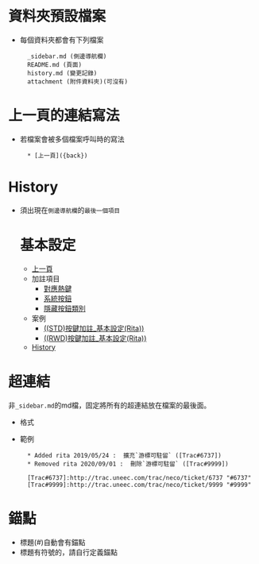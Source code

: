 # <div id="folder">資料夾預設檔案</div>
* 每個資料夾都會有下列檔案    

        _sidebar.md (側邊導航欄)
        README.md (頁面)
        history.md (變更記錄)
        attachment (附件資料夾)(可沒有)

# <div id="back-btn">上一頁的連結寫法</div>
* 若檔案會被多個檔案呼叫時的寫法

        * [上一頁]({back})

# <div id="history">History</div>
* 須出現在`側邊導航欄`的`最後一個項目`

    # 基本設定
    * [上一頁](../README.md)
    * 加註項目
        * [對應熱鍵](README.md#hotkey)
        * [系統按鈕](README.md#sysbtn)
        * [隱藏按鈕類別](README.md#hidebtn)
    * 案例
        * [((STD)按鍵加註_基本設定(Rita))](Example/FX999500001767.md)
        * [((RWD)按鍵加註_基本設定(Rita))](Example/FX999500001768.md)
    * [History](history.md)

# 超連結
非`_sidebar.md`的md檔，固定將所有的超連結放在檔案的最後面。

* 格式

    [`超連結顯示文字`]:`超連結` "`hint`"

* 範例

        * Added rita 2019/05/24 :  擴充`游標可駐留` ([Trac#6737])
        * Removed rita 2020/09/01 :  刪除`游標可駐留` ([Trac#9999])

        [Trac#6737]:http://trac.uneec.com/trac/neco/ticket/6737 "#6737"
        [Trac#9999]:http://trac.uneec.com/trac/neco/ticket/9999 "#9999"

# 錨點
* 標題(#)自動會有錨點
* 標題有符號的，請自行定義錨點